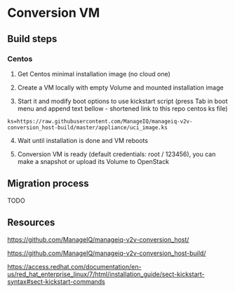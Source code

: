 # Conversion VM

## Build steps

### Centos

1. Get Centos minimal installation image (no cloud one)

2. Create a VM locally with empty Volume and mounted installation image

3. Start it and modify boot options to use kickstart script (press Tab in boot menu and append text bellow - shortened link to this repo centos ks file)


```
ks=https://raw.githubusercontent.com/ManageIQ/manageiq-v2v-conversion_host-build/master/appliance/uci_image.ks
```

4. Wait until installation is done and VM reboots

5. Conversion VM is ready (default credentials: root / 123456), you can make a snapshot or upload its Volume to OpenStack


## Migration process

TODO

## Resources

https://github.com/ManageIQ/manageiq-v2v-conversion_host/

https://github.com/ManageIQ/manageiq-v2v-conversion_host-build/

https://access.redhat.com/documentation/en-us/red_hat_enterprise_linux/7/html/installation_guide/sect-kickstart-syntax#sect-kickstart-commands
